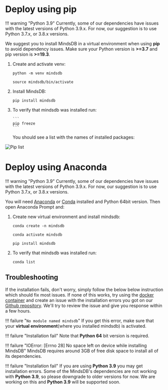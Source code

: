 # Deploy using pip

!!! warning "Python 3.9"
Currently, some of our dependencies have issues with the latest versions of Python 3.9.x. For now, our suggestion is to use Python 3.7.x, or 3.8.x versions.

We suggest you to install MindsDB in a virtual environment when using **pip** to avoid dependency issues. Make sure your Python version is **>=3.7** and pip version is **>=19.3**.

1.  Create and activate venv:

    ```
    python -m venv mindsdb
    ```

    ```
    source mindsdb/bin/activate
    ```

2.  Install MindsDB:

    ```
    pip install mindsdb
    ```

3.  To verify that mindsdb was installed run:

        ```
        pip freeze
        ```

    You should see a list with the names of installed packages:

![Pip list](./assets/pipfreeze.png)

# Deploy using Anaconda

!!! warning "Python 3.9"
Currently, some of our dependencies have issues with the latest versions of Python 3.9.x. For now, our suggestion is to use Python 3.7.x, or 3.8.x versions.

You will need <a href="https://www.anaconda.com/products/individual" target="_blank">Anaconda</a> or <a href="https://conda.io/projects/conda/en/latest/index.html" target="_blank">Conda</a> installed and Python 64bit version. Then open Anaconda Prompt and:

1. Create new virtual environment and install mindsdb:

   ```
   conda create -n mindsdb
   ```

   ```
   conda activate mindsdb
   ```

   ```
   pip install mindsdb
   ```

2. To verify that mindsdb was installed run:

   ```
   conda list
   ```

## Troubleshooting

If the installation fails, don't worry, simply follow the below below instruction which should fix most issues. If none of this works, try using the [docker container]() and create an issue with the installation errors you got on our [Github repository](https://github.com/mindsdb/mindsdb/issues). We'll try to review the issue and give you response within a few hours.

!!! failure "`No module named mindsdb`"
If you get this error, make sure that your **virtual environment**(where you installed mindsdb) is activated.

!!! failure "Installation fail"
Note that **Python 64** bit version is required.

!!! failure "IOError: [Errno 28] No space left on device while installing MindsDB"
MindsDB requires around 3GB of free disk space to install all of its dependencies.

!!! failure "Installation fail"
If you are using **Python 3.9** you may get installation errors. Some of the MindsDB's dependencies are not working with **Python 3.9**, so please downgrade to older versions for now. We are working on this and **Python 3.9** will be supported soon.
